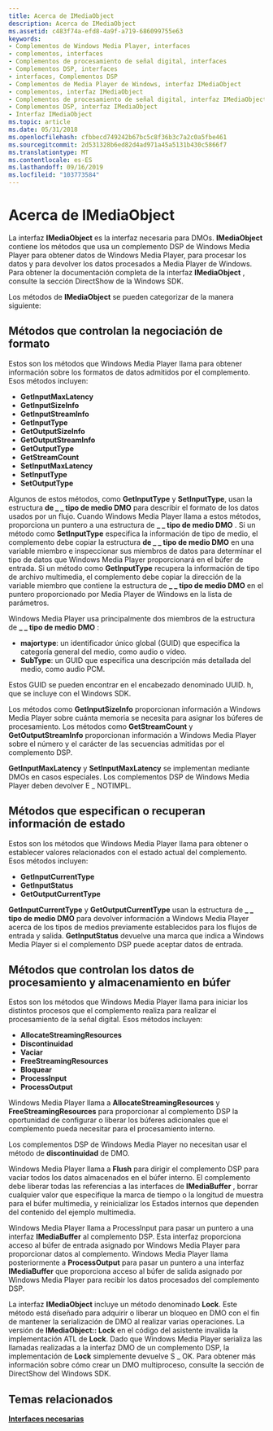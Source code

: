 ```yaml
---
title: Acerca de IMediaObject
description: Acerca de IMediaObject
ms.assetid: c483f74a-efd8-4a9f-a719-686099755e63
keywords:
- Complementos de Windows Media Player, interfaces
- complementos, interfaces
- Complementos de procesamiento de señal digital, interfaces
- Complementos DSP, interfaces
- interfaces, Complementos DSP
- Complementos de Media Player de Windows, interfaz IMediaObject
- complementos, interfaz IMediaObject
- Complementos de procesamiento de señal digital, interfaz IMediaObject
- Complementos DSP, interfaz IMediaObject
- Interfaz IMediaObject
ms.topic: article
ms.date: 05/31/2018
ms.openlocfilehash: cfbbecd749242b67bc5c8f36b3c7a2c0a5fbe461
ms.sourcegitcommit: 2d531328b6ed82d4ad971a45a5131b430c5866f7
ms.translationtype: MT
ms.contentlocale: es-ES
ms.lasthandoff: 09/16/2019
ms.locfileid: "103773584"
---
```

# <a name="about-imediaobject"></a>Acerca de IMediaObject

La interfaz **IMediaObject** es la interfaz necesaria para DMOs. **IMediaObject** contiene los métodos que usa un complemento DSP de Windows Media Player para obtener datos de Windows Media Player, para procesar los datos y para devolver los datos procesados a Media Player de Windows. Para obtener la documentación completa de la interfaz **IMediaObject** , consulte la sección DirectShow de la Windows SDK.

Los métodos de **IMediaObject** se pueden categorizar de la manera siguiente:

## <a name="methods-that-handle-format-negotiation"></a>Métodos que controlan la negociación de formato

Estos son los métodos que Windows Media Player llama para obtener información sobre los formatos de datos admitidos por el complemento. Esos métodos incluyen:

-   **GetInputMaxLatency**
-   **GetInputSizeInfo**
-   **GetInputStreamInfo**
-   **GetInputType**
-   **GetOutputSizeInfo**
-   **GetOutputStreamInfo**
-   **GetOutputType**
-   **GetStreamCount**
-   **SetInputMaxLatency**
-   **SetInputType**
-   **SetOutputType**

Algunos de estos métodos, como **GetInputType** y **SetInputType**, usan la estructura **de \_ \_ tipo de medio DMO** para describir el formato de los datos usados por un flujo. Cuando Windows Media Player llama a estos métodos, proporciona un puntero a una estructura de **\_ \_ tipo de medio DMO** . Si un método como **SetInputType** especifica la información de tipo de medio, el complemento debe copiar la estructura **de \_ \_ tipo de medio DMO** en una variable miembro e inspeccionar sus miembros de datos para determinar el tipo de datos que Windows Media Player proporcionará en el búfer de entrada. Si un método como **GetInputType** recupera la información de tipo de archivo multimedia, el complemento debe copiar la dirección de la variable miembro que contiene la estructura de **\_ \_ tipo de medio DMO** en el puntero proporcionado por Media Player de Windows en la lista de parámetros.

Windows Media Player usa principalmente dos miembros de la estructura de **\_ \_ tipo de medio DMO** :

-   **majortype**: un identificador único global (GUID) que especifica la categoría general del medio, como audio o vídeo.
-   **SubType**: un GUID que especifica una descripción más detallada del medio, como audio PCM.

Estos GUID se pueden encontrar en el encabezado denominado UUID. h, que se incluye con el Windows SDK.

Los métodos como **GetInputSizeInfo** proporcionan información a Windows Media Player sobre cuánta memoria se necesita para asignar los búferes de procesamiento. Los métodos como **GetStreamCount** y **GetOutputStreamInfo** proporcionan información a Windows Media Player sobre el número y el carácter de las secuencias admitidas por el complemento DSP.

**GetInputMaxLatency** y **SetInputMaxLatency** se implementan mediante DMOs en casos especiales. Los complementos DSP de Windows Media Player deben devolver E \_ NOTIMPL.

## <a name="methods-that-specify-or-retrieve-state-information"></a>Métodos que especifican o recuperan información de estado

Estos son los métodos que Windows Media Player llama para obtener o establecer valores relacionados con el estado actual del complemento. Esos métodos incluyen:

-   **GetInputCurrentType**
-   **GetInputStatus**
-   **GetOutputCurrentType**

**GetInputCurrentType** y **GetOutputCurrentType** usan la estructura de **\_ \_ tipo de medio DMO** para devolver información a Windows Media Player acerca de los tipos de medios previamente establecidos para los flujos de entrada y salida. **GetInputStatus** devuelve una marca que indica a Windows Media Player si el complemento DSP puede aceptar datos de entrada.

## <a name="methods-that-handle-buffering-and-processing-data"></a>Métodos que controlan los datos de procesamiento y almacenamiento en búfer

Estos son los métodos que Windows Media Player llama para iniciar los distintos procesos que el complemento realiza para realizar el procesamiento de la señal digital. Esos métodos incluyen:

-   **AllocateStreamingResources**
-   **Discontinuidad**
-   **Vaciar**
-   **FreeStreamingResources**
-   **Bloquear**
-   **ProcessInput**
-   **ProcessOutput**

Windows Media Player llama a **AllocateStreamingResources** y **FreeStreamingResources** para proporcionar al complemento DSP la oportunidad de configurar o liberar los búferes adicionales que el complemento pueda necesitar para el procesamiento interno.

Los complementos DSP de Windows Media Player no necesitan usar el método de **discontinuidad** de DMO.

Windows Media Player llama a **Flush** para dirigir el complemento DSP para vaciar todos los datos almacenados en el búfer interno. El complemento debe liberar todas las referencias a las interfaces de **IMediaBuffer** , borrar cualquier valor que especifique la marca de tiempo o la longitud de muestra para el búfer multimedia, y reinicializar los Estados internos que dependen del contenido del ejemplo multimedia.

Windows Media Player llama a ProcessInput para pasar un puntero a una interfaz **IMediaBuffer** al complemento DSP. Esta interfaz proporciona acceso al búfer de entrada asignado por Windows Media Player para proporcionar datos al complemento. Windows Media Player llama posteriormente a **ProcessOutput** para pasar un puntero a una interfaz **IMediaBuffer** que proporciona acceso al búfer de salida asignado por Windows Media Player para recibir los datos procesados del complemento DSP.

La interfaz **IMediaObject** incluye un método denominado **Lock**. Este método está diseñado para adquirir o liberar un bloqueo en DMO con el fin de mantener la serialización de DMO al realizar varias operaciones. La versión de **IMediaObject:: Lock** en el código del asistente invalida la implementación ATL de **Lock**. Dado que Windows Media Player serializa las llamadas realizadas a la interfaz DMO de un complemento DSP, la implementación de **Lock** simplemente devuelve S \_ OK. Para obtener más información sobre cómo crear un DMO multiproceso, consulte la sección de DirectShow del Windows SDK.

## <a name="related-topics"></a>Temas relacionados

<dl> <dt>

[**Interfaces necesarias**](required-interfaces.md)
</dt> </dl>

 

 




